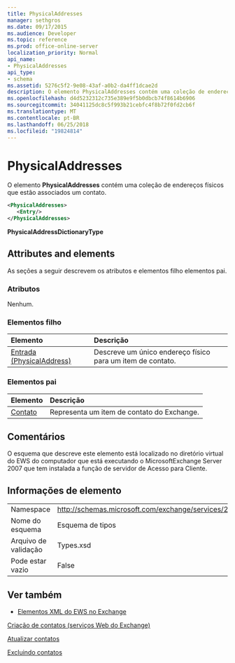 ```yaml
---
title: PhysicalAddresses
manager: sethgros
ms.date: 09/17/2015
ms.audience: Developer
ms.topic: reference
ms.prod: office-online-server
localization_priority: Normal
api_name:
- PhysicalAddresses
api_type:
- schema
ms.assetid: 5276c5f2-9e08-43af-a0b2-da4ff1dcae2d
description: O elemento PhysicalAddresses contém uma coleção de endereços físicos que estão associados um contato.
ms.openlocfilehash: d4d5232312c735e389e9f5b0dbcb74f8614b6906
ms.sourcegitcommit: 34041125dc8c5f993b21cebfc4f8b72f0fd2cb6f
ms.translationtype: MT
ms.contentlocale: pt-BR
ms.lasthandoff: 06/25/2018
ms.locfileid: "19824814"
---
```

# <a name="physicaladdresses"></a>PhysicalAddresses

O elemento **PhysicalAddresses** contém uma coleção de endereços físicos que estão associados um contato. 
  
```xml
<PhysicalAddresses>
   <Entry/>
</PhysicalAddresses>
```

 **PhysicalAddressDictionaryType**
## <a name="attributes-and-elements"></a>Attributes and elements

As seções a seguir descrevem os atributos e elementos filho elementos pai.
  
### <a name="attributes"></a>Atributos

Nenhum.
  
### <a name="child-elements"></a>Elementos filho

|**Elemento**|**Descrição**|
|:-----|:-----|
|[Entrada (PhysicalAddress)](entry-physicaladdress.md) <br/> |Descreve um único endereço físico para um item de contato.  <br/> |
   
### <a name="parent-elements"></a>Elementos pai

|**Elemento**|**Descrição**|
|:-----|:-----|
|[Contato](contact.md) <br/> |Representa um item de contato do Exchange.  <br/> |
   
## <a name="remarks"></a>Comentários

O esquema que descreve este elemento está localizado no diretório virtual do EWS do computador que está executando o MicrosoftExchange Server 2007 que tem instalada a função de servidor de Acesso para Cliente.
  
## <a name="element-information"></a>Informações de elemento

|||
|:-----|:-----|
|Namespace  <br/> |http://schemas.microsoft.com/exchange/services/2006/types  <br/> |
|Nome do esquema  <br/> |Esquema de tipos  <br/> |
|Arquivo de validação  <br/> |Types.xsd  <br/> |
|Pode estar vazio  <br/> |False  <br/> |
   
## <a name="see-also"></a>Ver também



- [Elementos XML do EWS no Exchange](ews-xml-elements-in-exchange.md)


[Criação de contatos (serviços Web do Exchange)](http://msdn.microsoft.com/library/4845917e-70d1-481c-bbd7-011ec6571789%28Office.15%29.aspx)
  
[Atualizar contatos](http://msdn.microsoft.com/library/9a865953-b94a-4229-b632-2dee433314be%28Office.15%29.aspx)
  
[Excluindo contatos](http://msdn.microsoft.com/library/fcc3dc84-cd3e-455e-a1a7-ae6921c9b588%28Office.15%29.aspx)

